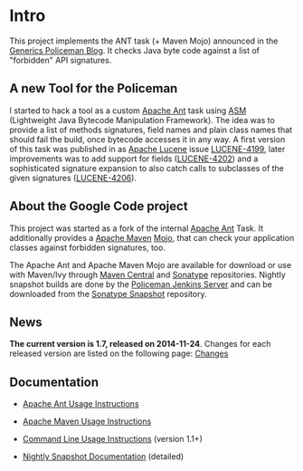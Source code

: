 # Intro #
This project implements the ANT task (+ Maven Mojo) announced in the [Generics Policeman Blog](http://blog.thetaphi.de/2012/07/default-locales-default-charsets-and.html). It checks Java byte code against a list of "forbidden" API signatures.

## A new Tool for the Policeman ##
I started to hack a tool as a custom [Apache Ant](http://ant.apache.org/) task using [ASM](http://asm.ow2.org/) (Lightweight Java Bytecode Manipulation Framework). The idea was to provide a list of methods signatures, field names and plain class names that should fail the build, once bytecode accesses it in any way. A first version of this task was published in as [Apache Lucene](http://lucene.apache.org/core/) issue [LUCENE-4199](https://issues.apache.org/jira/browse/LUCENE-4199), later improvements was to add support for fields ([LUCENE-4202](https://issues.apache.org/jira/browse/LUCENE-4202)) and a sophisticated signature expansion to also catch calls to subclasses of the given signatures ([LUCENE-4206](https://issues.apache.org/jira/browse/LUCENE-4206)).

## About the Google Code project ##
This project was started as a fork of the internal [Apache Ant](http://ant.apache.org/) Task. It additionally provides a [Apache Maven](http://maven.apache.org/) [Mojo](http://maven.apache.org/guides/introduction/introduction-to-plugins.html), that can check your application classes against forbidden signatures, too.

The Apache Ant and Apache Maven Mojo are available for download or use with Maven/Ivy through [Maven Central](http://repo1.maven.org/maven2/de/thetaphi/forbiddenapis/) and [Sonatype](http://oss.sonatype.org/content/repositories/releases/de/thetaphi/forbiddenapis/) repositories. Nightly snapshot builds are done by the [Policeman Jenkins Server](http://jenkins.thetaphi.de/job/Forbidden-APIs/) and can be downloaded from the [Sonatype Snapshot](https://oss.sonatype.org/content/repositories/snapshots/de/thetaphi/forbiddenapis/) repository.

## News ##
**The current version is 1.7, released on 2014-11-24**. Changes for each released version are listed on the following page: [Changes](Changes.md)

## Documentation ##
  * [Apache Ant Usage Instructions](AntUsage.md)
  * [Apache Maven Usage Instructions](MavenUsage.md)
  * [Command Line Usage Instructions](CliUsage.md) (version 1.1+)

  * [Nightly Snapshot Documentation](http://jenkins.thetaphi.de/job/Forbidden-APIs/javadoc/) (detailed)